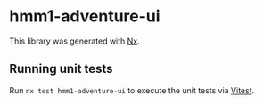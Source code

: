 # hmm1-adventure-ui

This library was generated with [Nx](https://nx.dev).

## Running unit tests

Run `nx test hmm1-adventure-ui` to execute the unit tests via [Vitest](https://vitest.dev/).
